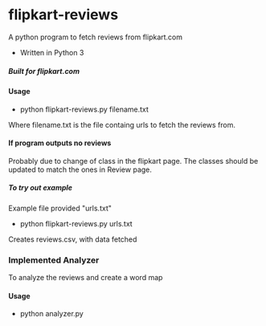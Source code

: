 # flipkart-reviews
A python program to fetch reviews from flipkart.com
- Written in Python 3
#####  Built for flipkart.com

#### Usage

- python flipkart-reviews.py filename.txt

Where filename.txt is the file containg urls to fetch the reviews from. 

#### If program outputs no reviews

Probably due to change of class in the flipkart page. The classes should be updated to match the ones in Review page.

##### To try out example

Example file provided "urls.txt"

- python flipkart-reviews.py urls.txt

Creates reviews.csv, with data fetched

### Implemented Analyzer
To analyze the reviews and create a word map

#### Usage

- python analyzer.py